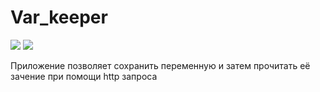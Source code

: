 # Var_keeper

![](https://github.com/imaginepeach/var_keeper/actions/workflows/staging.yml/badge.svg) ![](https://img.shields.io/docker/v/imaginepeach/var_keeper?label=build%20for%20commit&sort=date)

Приложение позволяет сохранить переменную и затем прочитать её зачение при помощи http запроса
